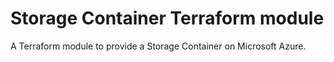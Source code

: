 # Storage Container Terraform module

A Terraform module to provide a Storage Container on Microsoft Azure.
